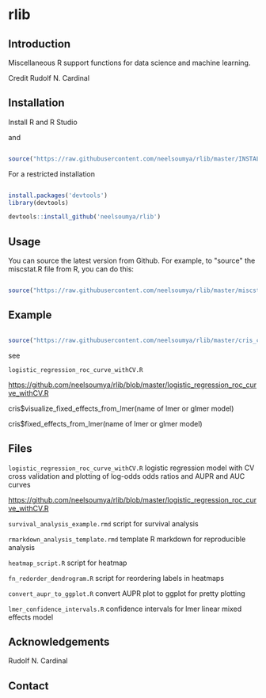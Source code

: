 # rlib


## Introduction

Miscellaneous R support functions for data science and machine learning.

Credit Rudolf N. Cardinal

## Installation

Install R and R Studio

and 

```r

source("https://raw.githubusercontent.com/neelsoumya/rlib/master/INSTALL_MANY_MODULES.R")

```

For a restricted installation

```r

install.packages('devtools')
library(devtools)

devtools::install_github('neelsoumya/rlib')

```


## Usage

You can source the latest version from Github. For example, to "source" the miscstat.R file from R, you can do this:

```r

source("https://raw.githubusercontent.com/neelsoumya/rlib/master/miscstat.R")

```

## Example

```r

source("https://raw.githubusercontent.com/neelsoumya/rlib/master/cris_common.R")

```

see

`logistic_regression_roc_curve_withCV.R`

https://github.com/neelsoumya/rlib/blob/master/logistic_regression_roc_curve_withCV.R

cris$visualize_fixed_effects_from_lmer(name of lmer or glmer model)
  
cris$fixed_effects_from_lmer(name of lmer or glmer model)
  
  
## Files
  
  `logistic_regression_roc_curve_withCV.R` logistic regression model with CV cross validation and plotting of log-odds odds ratios and AUPR and AUC curves
  
   https://github.com/neelsoumya/rlib/blob/master/logistic_regression_roc_curve_withCV.R
  
  `survival_analysis_example.rmd` script for survival analysis
  
  `rmarkdown_analysis_template.rmd` template R markdown for reproducible analysis
  
  `heatmap_script.R` script for heatmap
  
  `fn_redorder_dendrogram.R` script for reordering labels in heatmaps
  
  `convert_aupr_to_ggplot.R` convert AUPR plot to ggplot for pretty plotting
  
  `lmer_confidence_intervals.R` confidence intervals for lmer linear mixed effects model
  
  
## Acknowledgements

Rudolf N. Cardinal


## Contact
  
  
